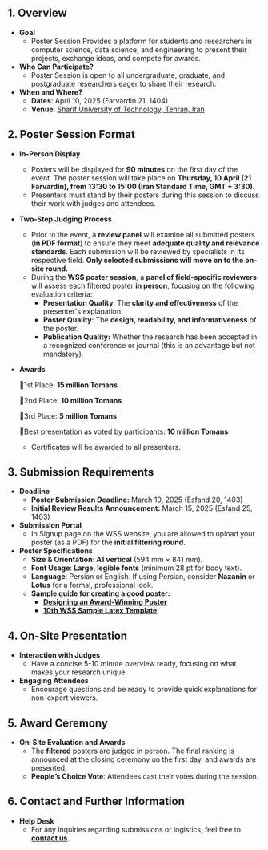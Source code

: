 ## **1\. Overview**

- **Goal**
  - Poster Session Provides a platform for students and researchers in computer science, data science, and engineering
    to present their projects, exchange ideas, and compete for awards.
- **Who Can Participate?**
  - Poster Session is open to all undergraduate, graduate, and postgraduate researchers eager to share their research.
- **When and Where?**
  - **Dates**: April 10, 2025 (Farvardin 21, 1404)
  - **Venue**: [Sharif University of Technology, Tehran, Iran](https://maps.app.goo.gl/A24SRLUYxWioobQw6)

## **2\. Poster Session Format**

- **In-Person Display**
  - Posters will be displayed for **90 minutes** on the first day of the event. The poster session will take place on
    **Thursday, 10 April (21 Farvardin), from 13:30 to 15:00 (Iran Standard Time, GMT + 3:30).**
  - Presenters must stand by their posters during this session to discuss their work with judges and attendees.
- **Two-Step Judging Process**
  - Prior to the event, a **review panel** will examine all submitted posters (**in PDF format**) to ensure they meet
    **adequate quality and relevance standards**. Each submission will be reviewed by specialists in its respective
    field. **Only selected submissions will move on to the on-site round.**
  - During the **WSS poster session**, a **panel of field-specific reviewers** will assess each filtered poster **in
    person**, focusing on the following evaluation criteria:
    - **Presentation Quality**: The **clarity and effectiveness** of the presenter's explanation.
    - **Poster Quality**: The **design, readability, and informativeness** of the poster.
    - **Publication Quality:** Whether the research has been accepted in a recognized conference or journal (this is
      an advantage but not mandatory).
- **Awards**

  🥇1st Place: **15 million Tomans**

  🥈2nd Place: **10 million Tomans**

  🥉3rd Place: **5 million Tomans**

  🏅Best presentation as voted by participants: **10 million Tomans**

  - Certificates will be awarded to all presenters.

## **3\. Submission Requirements**

- **Deadline**
  - **Poster Submission Deadline:** March 10, 2025 (Esfand 20, 1403)
  - **Initial Review Results Announcement:** March 15, 2025 (Esfand 25, 1403)
- **Submission Portal**
  - In Signup page on the WSS website, you are allowed to upload your poster (as a PDF) for the **initial filtering
    round.**
- **Poster Specifications**
  - **Size & Orientation**: **A1 vertical** (594 mm × 841 mm).
  - **Font Usage**: **Large, legible fonts** (minimum 28 pt for body text).
  - **Language**: Persian or English. If using Persian, consider **Nazanin** or **Lotus** for a formal, professional
    look.
  - **Sample guide for creating a good poster:**
    - **[Designing an Award-Winning Poster
      ](https://blogs.lse.ac.uk/impactofsocialsciences/2018/05/11/how-to-design-an-award-winning-conference-poster/)**
    - **[10th WSS Sample Latex Template
      ](https://s3.ir-thr-at1.arvanstorage.ir/wss/poster-zip/10th%20WSS%20-%20PosterSession%20Template.zip)**

## **4\. On-Site Presentation**

- **Interaction with Judges**
  - Have a concise 5-10 minute overview ready, focusing on what makes your research unique.
- **Engaging Attendees**
  - Encourage questions and be ready to provide quick explanations for non-expert viewers.

## **5\. Award Ceremony**

- **On-Site Evaluation and Awards**
  - The **filtered** posters are judged in person. The final ranking is announced at the closing ceremony on the first
    day, and awards are presented.
  - **People’s Choice Vote**: Attendees cast their votes during the session.

## **6\. Contact and Further Information**

- **Help Desk**
  - For any inquiries regarding submissions or logistics, feel free to [**contact us**](https://t.me/wss_info)**.**
